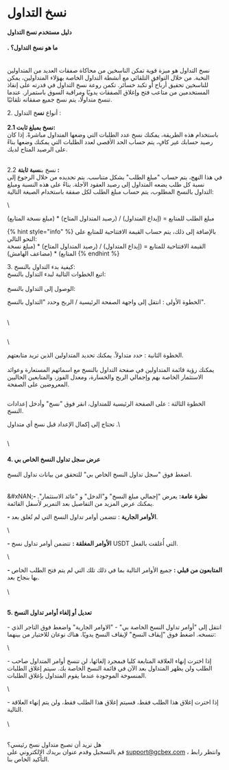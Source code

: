 # نسخ التداول

#### **دليل مستخدم نسخ التداول**

#### **. ما هو نسخ التداول؟**

\
&#x20;نسخ التداول هو ميزة قوية تمكن الناسخين من محاكاة صفقات العديد من المتداولين النخبة. من خلال التوافق التلقائي مع أنشطة التداول الخاصة بهؤلاء المتداولين، يمكن للناسخين تحقيق أرباح أو تكبد خسائر. تكمن روعة نسخ التداول في قدرته على إنقاذ المستخدمين من متاعب فتح وإغلاق الصفقات يدويًا ومراقبة السوق باستمرار. عندما تنسخ متداولًا، يتم نسخ جميع صفقاته تلقائيًا.

2\. أنواع **نس**خ التداول :\
\
**2.1 نسخ بمبلغ ثابت:**\
باستخدام هذه الطريقة، يمكنك نسخ عدد الطلبات التي وضعها المتداول مباشرةً. إذا كان رصيد حسابك غير كافٍ، يتم حساب الحد الأقصى لعدد الطلبات التي يمكنك وضعها بناءً على الرصيد المتاح لديك.

\
2.2 نسخ بن**سبة ثابتة :**\
في هذا النهج، يتم حساب "مبلغ الطلب" بشكل متناسب. يتم تحديده من خلال الرجوع إلى نسبة كل طلب يضعه المتداول إلى رصيد العقود الآجلة.  بناءً على هذه النسبة ومبلغ التداول بالنسخ المطلوب، يتم حساب مبلغ الطلب لكل صفقة باستخدام الصيغة التالية:

\


مبلغ الطلب للمتابع = (إيداع المتداول) / (رصيد المتداول المتاح) \* (مبلغ نسخة المتابع)

{% hint style="info" %}
بالإضافة إلى ذلك، يتم حساب القيمة الافتتاحية للمتابع على النحو التالي:\
القيمة الافتتاحية للمتابع = (إيداع المتداول) / (رصيد المتداول المتاح) \* (مبلغ نسخة المتابع) \* (مضاعف الهامش)
{% endhint %}

3\. كيفية بدء التداول بالنسخ:\
اتبع الخطوات التالية لبدء التداول بالنسخ:\
\
الوصول إلى التداول بالنسخ:

الخطوة الأولى : انتقل إلى واجهة الصفحة الرئيسية / الربح وحدد "التداول بالنسخ".

\
\


<figure><img src="https://lh7-rt.googleusercontent.com/docsz/AD_4nXf_J3Zef4RAMa5TmE9ITlG6D-DqDHlPO_AgKzzRJ-H-qxae7_ve_7mNAPSTJoDiLlqjegSpl9DkcaKJAUfKFZ9BgWAQv6f_C3jSukdvpOlWu3uU0l_TDUksBKHq3nSIBnkq7itMxg?key=416INEOfKJwKQqmU-nJdNesH" alt=""><figcaption></figcaption></figure>

\


الخطوة الثانية : حدد متداولاً. يمكنك تحديد المتداولين الذين تريد متابعتهم.\
\
يمكنك رؤية قائمة المتداولين في صفحة التداول بالنسخ مع اسمائهم المستعارة وعوائد الاستثمار الخاصة بهم وإجمالي الربح والخسارة، ومعدل الفوز، والمتابعين الحاليين المعروضين على الصفحة.

<figure><img src="https://lh7-rt.googleusercontent.com/docsz/AD_4nXdkACyaYamSf2-jfp8-W582FsrxKfztURaPPjzVFXml_Kkh_oQX9q5hXo0Eu9SCbqjXlTuwR05dGhc1PwWDHyVVD7k1V8lBY5bvJEUSlqIUYal2hx8CwliIiAZWcsVLxxfiioBBNQ?key=416INEOfKJwKQqmU-nJdNesH" alt=""><figcaption></figcaption></figure>

الخطوة الثالثة : على الصفحة الرئيسية للمتداول، انقر فوق "نسخ" وأدخل إعدادات النسخ.

تحتاج إلى إكمال الإعداد قبل نسخ أي متداول .\


<figure><img src="https://lh7-rt.googleusercontent.com/docsz/AD_4nXd9mqI9lj765iUBOvr7fnEJXbZnlY8JDRnLhRU18nxEDIQt4AZN0TfXZL3IP9CvMXDlB1YRCWJo0bUmrmQ9ogplBIOIJHhtJ2l1TqBGg2Zmk5CeLriQzfeAH_jU_lvjvGYU0Hjj?key=416INEOfKJwKQqmU-nJdNesH" alt=""><figcaption></figcaption></figure>

\


#### **4. عرض سجل تداول النسخ الخاص بي**&#x20;

اضغط  فوق "سجل تداول النسخ الخاص بي" للتحقق من بيانات تداول النسخ.\
\
\
&#xNAN;**- نظرة عامة:** يعرض "إجمالي مبلغ النسخ" و"الدخل" و "عائد الاستثمار". يمكنك عرض المزيد من التفاصيل بعد التمرير لأسفل القائمة.

**- الأوامر الجارية** : تتضمن أوامر تداول النسخ التي لم تُغلق بعد.

\


**- الأوامر المغلقة :** تتضمن أوامر تداول نسخ USDT التي أُغلقت بالفعل.

\


**- المتابعون من قبلي :** جميع الأوامر التالية بما في ذلك تلك التي لم يتم فتح الطلب الخاص بها بنجاح بعد.\
\
\


\
**5. تعديل أو إلغاء أوامر تداول النسخ**\
\
\- انتقل إلى "أوامر تداول النسخ الخاصة بي" - "الاوامر الجارية" واضغط فوق التاجر الذي تنسخه. اضغط فوق "إيقاف النسخ" لإيقاف النسخ يدويًا. هناك نوعان للاختيار من بينهما:

\


\- إذا اخترت إنهاء العلاقة المتابعة كليا فبمجرد إلغائها، لن تنسخ أوامر المتداول صاحب الطلب ولن يظهر المتداول بعد الآن في قائمة النسخ الخاصة بك.  سيتم إغلاق الطلبات المنسوخة الموجودة عندما يقوم المتداول بإغلاق الطلبات.

\


\- إذا اخترت إغلاق هذا الطلب فقط، فسيتم إغلاق هذا الطلب فقط، ولن يتم إنهاء العلاقة التالية.\
\
\


\
هل تريد أن تصبح متداول نسخ رئيسي؟\
قم بالتسجيل وقدم عنوان بريدك الإلكتروني على support@gcbex.com ، وانتظر رابط التأكيد الخاص بنا.

